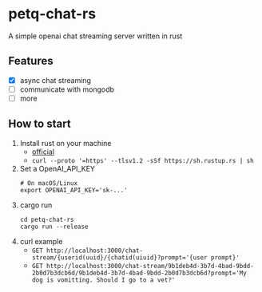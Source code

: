 # petq-chat-rs
A simple openai chat streaming server written in rust
## Features
- [x] async chat streaming
- [ ] communicate with mongodb
- [ ] more
## How to start
1. Install rust on your machine 
    - [official](https://www.rust-lang.org/tools/install)
    - `curl --proto '=https' --tlsv1.2 -sSf https://sh.rustup.rs | sh`
2. Set a OpenAI_API_KEY
    ```
    # On macOS/Linux
    export OPENAI_API_KEY='sk-...'
    ```
3. cargo run
    ```
    cd petq-chat-rs
    cargo run --release
    ```
4. curl example
    - `GET http://localhost:3000/chat-stream/{userid(uuid}/{chatid(uiuid}?prompt='{user prompt}'`
    - `GET http://localhost:3000/chat-stream/9b1deb4d-3b7d-4bad-9bdd-2b0d7b3dcb6d/9b1deb4d-3b7d-4bad-9bdd-2b0d7b3dcb6d?prompt='My dog is vomitting. Should I go to a vet?'`
